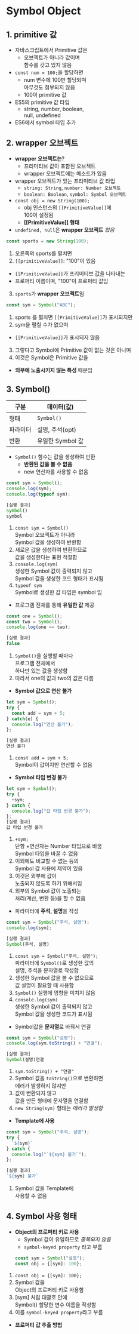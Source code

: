 # Symbol Object
## 1. primitive 값
- 자바스크립트에서 Primitive 값은
  + 오브젝트가 아니라 값이며  
  함수를 갖고 있지 않음
- `const num = 100;`을 할당하면
  + num 변수에 100만 할당되며  
  아무것도 첨부되지 않음
  + 100이 primitive 값
- ES5의 primitive 값 타입
  + string, number, boolean,  
  null, undefined
- ES6에서 symbol 타입 추가

## 2. wrapper 오브젝트
- **wrapper 오브젝트는**?
  + 프리미티브 값이 포함된 오브젝트
  + wrapper 오브젝트에는 메소드가 있음
- wrapper 오브젝트가 있는 프리미티브 값 타입
  + `string: String`, `number: Number 오브젝트`
  + `boolean: Boolean`, `symbol: Symbol 오브젝트`
- `const obj = new String(100);`
  + obj 인스턴스의 `[[PrimitiveValue]]`에  
  100이 설정됨
  + **[[PrimitiveValue]] 형태**
- `undefined, null`은 **wrapper 오브젝트** *없음*
```js
const sports = new String(100);
```
1. 오른쪽의 sports를 펼치면
2. `[[primitiveValue]]`: "100"이 있음
- `[[PrimitiveValue]]`가 프리미티브 값을 나타내는
- 프로퍼티 이름이며, "100"이 프로퍼티 값임
3. `sports`가 **wrapper 오브젝트**임
```js
const sym = Symbol("ABC");
```
1. sports 를 펼치면 `[[PrimitiveValue]]`가 표시되지만
2. sym을 펼칠 수가 없으며
- `[[PrimitiveValue]]`가 표시되지 않음
3. 그렇다고 Symbol에 Primitive 값이 없는 것은 아니며
4. 이것은 Symbol은 Primitive 값을
- **외부에 노출시키지 않는 특성** 때문임
  
## 3. Symbol()
| 구분 | 데이터(값) |
| --- | --- |
| 형태 | `Symbol()` |
| 파라미터 | 설명, 주석(opt) |
| 반환 | 유일한 Symbol 값 |
- `Symbol()` 함수는 값을 생성하여 반환
  + **반환된 값을 볼 수 없음**
  + new 연산자를 사용할 수 없음
```js
const sym = Symbol();
console.log(sym);
console.log(typeof sym);

[실행 결과]
Symbol()
symbol
```
1. `const sym = Symbol()`  
Symbol 오브젝트가 아니라  
Symbol 값을 생성하여 반환함
2. 새로운 값을 생성하여 반환하므로  
값을 생성한다는 표현 적절함
3. `console.log(sym)`  
생성한 Symbol 값이 출력되지 않고  
Symbol 값을 생성한 코드 형태가 표시됨
4. `typeof sym`  
Symbol로 생성한 값 타입은 symbol 임
  
- 프로그램 전체를 통해 **유일한 값** 제공
```js 
const one = Symbol();
const two = Symbol();
console.log(one == two);

[실행 결과]
false
```
1. `Symbol()`을 실행할 때마다  
프로그램 전체에서  
하나만 있는 값을 생성함
2. 따라서 one의 값과 two의 값은 다름
  
- **Symbol 값으로 연산 불가**
```js
let sym = Symbol();
try {
  const add = sym + 5;
} catch(e) {
  console.log("연산 불가");
};

[실행 결과]
연산 불가
```
1. `const add = sym + 5;`  
Symbol이 값이지만 연산할 수 없음
  
- **Symbol 타입 변경 불가**
```js
let sym = Symbol();
try {
  +sym;
} catch {
  console.log("값 타입 변경 불가");
};
[실행 결과]
값 타입 변경 불가
```
1. `+sym;`  
단항 +연산자는 Number 타입으로 바꿈  
Symbol 타입을 바꿀 수 없음
2. 이외에도 비교할 수 없는 등의  
Symbol 값 사용에 제약이 있음
3. 이것은 외부에 값이  
노출되지 않도록 하기 위해서임
4. 외부의 Symbol 값이 노출되는  
처리(계산, 변환 등)을 할 수 없음
  
- 파라미터에 **주석, 설명**을 작성
```js
const sym = Symbol("주석, 설명");
console.log(sym);

[실행 결과]
Symbol(주석, 설명)
```
1. `const sym = Symbol("주석, 설명");`  
파라미터에 `Symbol()`로 생성한 값의  
설명, 주석을 문자열로 작성함
2. 생성한 Symbol 값을 볼 수 없으므로  
값 설명이 필요할 때 사용함
3. `Symbol()` 실행에 영향을 미치지 않음
4. `console.log(sym)`  
생성한 Symbol 값이 출력되지 않고  
Symbol 값을 생성한 코드가 표시됨
  
- Symbol값을 **문자열**로 바꿔서 연결
```js
const sym = Symbol("설명");
console.log(sym.toString() + "연결");

[실행 결과]
Symbol(설명)연결
```
1. `sym.toString() + "연결"`  
2. Symbol 값을 `toString()`으로 변환하면  
에러가 발생하지 않지만
3. 값이 변환되지 않고  
값을 만든 형태에 문자열을 연결함
4. `new String(sym)` 형태는 *에러가 발생함*
  
- **Template에 사용**
```js
const sym = Symbol("주석, 설명");
try {
  `${sym}`
} catch {
  console.log("`${sym} 불가`");
};

[실행 결과]
`${sym} 불가`
```
1. Symbol 값을 Template에  
사용할 수 없음

## 4. Symbol 사용 형태
- **Object의 프로퍼티 키로 사용**
  + Symbol 값이 유일하므로 *중복되지 않음*
  + `symbol-keyed property` 라고 부름  
  ```js
  const sym = Symbol("설명");
  const obj = {[sym]: 100};
  ```
1. `const obj = {[sym]: 100};`  
2. Symbol 값을  
Object의 프로퍼티 키로 사용함
3. [sym] 처럼 대괄호 안에  
Symbol() 할당한 변수 이름을 작성함
4. 이를 `symbol-keyed property`라고 부름
  + **프로퍼티 값 추출 방법**